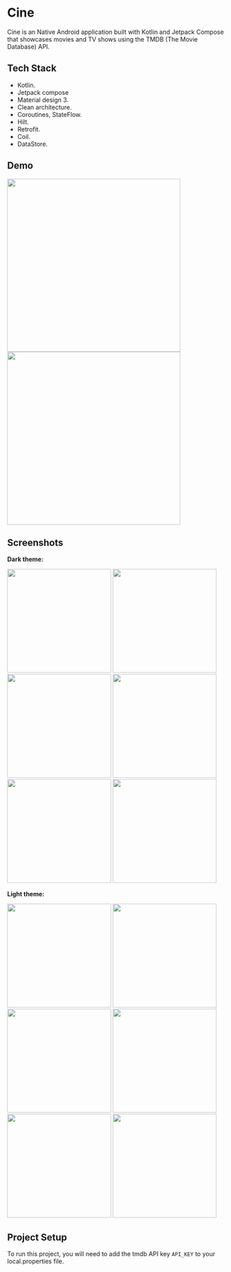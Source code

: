 # Cine

Cine is an Native Android application built with Kotlin and Jetpack Compose that showcases movies
and TV shows using the TMDB (The Movie Database) API.

## Tech Stack

* Kotlin.
* Jetpack compose
* Material design 3.
* Clean architecture.
* Coroutines, StateFlow.
* Hilt.
* Retrofit.
* Coil.
* DataStore.

## Demo

<img src="https://github.com/user-attachments/assets/a3352100-7156-446a-8113-a7c071a192ff" width="400"/>

<img src="https://github.com/user-attachments/assets/de6020f1-ab65-4829-99c5-7c5c7898c06a" width="400"/>

## Screenshots

**Dark theme:**

<img src="https://github.com/user-attachments/assets/aef0765b-7d35-432c-8e10-53762d4b19f6" width="240"/>

<img src="https://github.com/user-attachments/assets/f678fe10-92c8-4e35-b7ae-c0c3559e2166" width="240"/>

<img src="https://github.com/user-attachments/assets/63518ad1-0d7f-4eca-ab1a-b8dcc97c07c3" width="240"/>

<img src="https://github.com/user-attachments/assets/c6d99bd9-25dc-4d4d-aaf3-f4f9a2ad9554" width="240"/>

<img src="https://github.com/user-attachments/assets/59441776-0271-4c38-83a6-859b714bbe61" width="240"/>

<img src="https://github.com/user-attachments/assets/01ac60cf-84ef-4cfb-b0df-51069f714d80" width="240"/>

**Light theme:**

<img src="https://github.com/user-attachments/assets/4a8c011b-c7d9-4606-a981-18333c443199" width="240"/>

<img src="https://github.com/user-attachments/assets/bf213c0c-51b7-4c9c-a6be-554d04bb2e8a" width="240"/>

<img src="https://github.com/user-attachments/assets/2a4d3a86-4b1a-44e4-83c8-61558cf5bb2c" width="240"/>

<img src="https://github.com/user-attachments/assets/84dceaa1-26c3-4d61-b0aa-ee3627e76d2c" width="240"/>

<img src="https://github.com/user-attachments/assets/72231d59-7ff8-46ba-8701-0955d2d59080" width="240"/>

<img src="https://github.com/user-attachments/assets/2b66cd6a-8abf-4b9b-863d-5c796484321f" width="240"/>

## Project Setup

To run this project, you will need to add the tmdb API key  `API_KEY` to your local.properties file.
